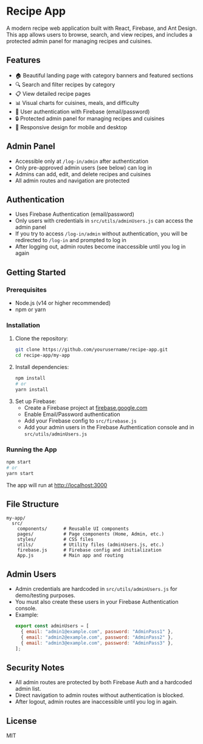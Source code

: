# Recipe App

A modern recipe web application built with React, Firebase, and Ant Design. This app allows users to browse, search, and view recipes, and includes a protected admin panel for managing recipes and cuisines.

## Features

- 🏠 Beautiful landing page with category banners and featured sections
- 🔍 Search and filter recipes by category
- 📋 View detailed recipe pages
- 📊 Visual charts for cuisines, meals, and difficulty
- 👤 User authentication with Firebase (email/password)
- 🔒 Protected admin panel for managing recipes and cuisines
- 📱 Responsive design for mobile and desktop

## Admin Panel

- Accessible only at `/log-in/admin` after authentication
- Only pre-approved admin users (see below) can log in
- Admins can add, edit, and delete recipes and cuisines
- All admin routes and navigation are protected

## Authentication

- Uses Firebase Authentication (email/password)
- Only users with credentials in `src/utils/adminUsers.js` can access the admin panel
- If you try to access `/log-in/admin` without authentication, you will be redirected to `/log-in` and prompted to log in
- After logging out, admin routes become inaccessible until you log in again

## Getting Started

### Prerequisites

- Node.js (v14 or higher recommended)
- npm or yarn

### Installation

1. Clone the repository:
   ```bash
   git clone https://github.com/yourusername/recipe-app.git
   cd recipe-app/my-app
   ```
2. Install dependencies:
   ```bash
   npm install
   # or
   yarn install
   ```
3. Set up Firebase:
   - Create a Firebase project at [firebase.google.com](https://firebase.google.com/)
   - Enable Email/Password authentication
   - Add your Firebase config to `src/firebase.js`
   - Add your admin users in the Firebase Authentication console and in `src/utils/adminUsers.js`

### Running the App

```bash
npm start
# or
yarn start
```

The app will run at [http://localhost:3000](http://localhost:3000)

## File Structure

```
my-app/
  src/
    components/      # Reusable UI components
    pages/           # Page components (Home, Admin, etc.)
    styles/          # CSS files
    utils/           # Utility files (adminUsers.js, etc.)
    firebase.js      # Firebase config and initialization
    App.js           # Main app and routing
```

## Admin Users

- Admin credentials are hardcoded in `src/utils/adminUsers.js` for demo/testing purposes.
- You must also create these users in your Firebase Authentication console.
- Example:
  ```js
  export const adminUsers = [
    { email: "admin1@example.com", password: "AdminPass1" },
    { email: "admin2@example.com", password: "AdminPass2" },
    { email: "admin3@example.com", password: "AdminPass3" },
  ];
  ```

## Security Notes

- All admin routes are protected by both Firebase Auth and a hardcoded admin list.
- Direct navigation to admin routes without authentication is blocked.
- After logout, admin routes are inaccessible until you log in again.

## License

MIT
